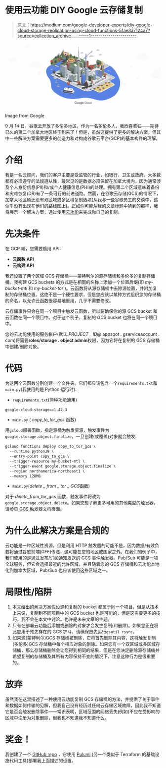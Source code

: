 # 使用云功能 DIY Google 云存储复制

> 原文：<https://medium.com/google-developer-experts/diy-google-cloud-storage-replication-using-cloud-functions-51ae3a7124a7?source=collection_archive---------1----------------------->

![](img/6b14515c405ed44f761eca67885172ac.png)

Image from Google

9 月 14 日，谷歌云开放了多伦多地区，作为一名多伦多人，我欣喜若狂——期待已久的第二个加拿大地区终于到来了！但是，虽然这提供了更多的解决方案，但其中一些解决方案需要更多的创造力和对构成谷歌云平台(GCP)的基本构件的理解。

# 介绍

我是一名云顾问，我们的客户主要是受监管的行业，如银行、卫生或政府。大多数都有必须遵守的法规遵从性，最常见的是数据必须保留在加拿大境内，因为通常涉及个人身份信息(PII)和/或个人健康信息(PHI)的处理。拥有第二个区域意味着备份和灾难恢复(DR)有了一条可行的前进道路。然而，在谷歌云存储(GCS)的情况下，加拿大地区桶还没有双区域或多区域复制选项(从我与一些谷歌员工的交谈中，这似乎没有出现在他们的路线图上)。正如你可能从我的文章标题中猜到的那样，我将展示一个解决方案，通过使用[云功能](https://cloud.google.com/functions)来完成你自己的复制。

# 先决条件

在 GCP 端，您需要启用 API:

*   **云函数 API**
*   **云构建 API**

我还设置了两个区域 GCS 存储桶——蒙特利尔的源存储桶和多伦多的复制存储桶。我构建 GCS buckets 的方式是在相同的名称上添加一个位置后缀(即 *my-bucket-mtl* 和 *my-bucket-tor* )。云函数将从源存储桶中去除源位置，并附加复制的存储桶位置。这绝不是一个硬性要求，但是您应该以某种方式组织您的存储桶的命名，以允许云函数很容易地重用，几乎不需要修改。

云存储事件只会在同一个项目中触发云函数，所以要确保你的源 GCS bucket 和云函数在同一个项目中。对于这个例子，复制的 GCS bucket 也将在同一个项目中。

您的云功能使用的服务帐户(默认:*PROJECT _ ID*@ appspot . gserviceaccount . com)将需要**roles/storage . object admin**权限，因为它将在复制的 GCS 存储桶中创建/删除对象。

# 代码

为这两个云函数分别创建一个文件夹。它们都应该包含一个`requirements.txt`和`main.py`(我使用的是 Python 运行时):

*   `requirements.txt`(两种功能通用)

```
google-cloud-storage==1.42.3
```

*   `main.py` ( *copy_to_tor_gcs* 函数)

用`gcloud`部署函数，指定源桶为触发资源，触发事件为`google.storage.object.finalize`，一旦创建(或覆盖)对象就会触发:

```
gcloud functions deploy copy_to_tor_gcs \
  --runtime python39 \
  --entry-point copy_to_gcs \
  --trigger-resource my-bucket-mtl \
  --trigger-event google.storage.object.finalize \
  --region northamerica-northeast1 \
  --memory 128MB
```

*   `main.py`(*delete _ from _ tor _ GCS*函数)

对于 *delete_from_tor_gcs* 函数，触发事件将改为`google.storage.object.delete`。如果您想了解更多可用的其他类型的触发器，请参见 [GCS 触发器](https://cloud.google.com/functions/docs/calling/storage)文档页面。

# 为什么此解决方案是合规的

云功能是一种区域性资源，但是利用 HTTP 触发器的可能不是，因为数据/有效负载将通过谷歌前端(GFE)传递，这可能在您的地区或国家之外。在我们的例子中，我们使用的是通过[发布/订阅通知](https://cloud.google.com/storage/docs/pubsub-notifications)发送的 GCS 事件触发器。Pub/Sub 可能是一项全球服务，但它会选择最近的允许区域，并且随着您的 GCS 存储桶和云功能本地化到加拿大区域，Pub/Sub 也应该使用这些区域之一。

# 局限性/陷阱

1.  本文给出的解决方案假设源和复制的 bucket 都属于同一个项目，但是从技术上来说，复制到不同项目中的 GCS bucket 也是可能的，但是这需要更多的技巧，我不会在本文中讨论。也许是未来文章的主题。
2.  只有在部署云功能后添加或删除的对象才会发生复制(和删除)。如果您正在将此应用于预先存在的 GCS 铲斗，请确保首先运行`gsutil rsync`。
3.  如果源(蒙特利尔)GCS 存储桶被删除，它将首先删除其内容，这将触发复制(多伦多)GCS 存储桶中每个相应对象的删除。如果您有一个双区域或多区域存储桶，那么存储桶删除会让您得到相同的结果，但是在您决定删除源存储桶并希望复制的存储桶及其所有内容保持不变的情况下，注意这种行为是很重要的。

# 放弃

虽然我在这里描述了一种使用云功能复制 GCS 存储桶的方法，并提供了关于事件和数据如何传输的见解，但我自己没有经历过任何云存储区域故障，因此我不知道它是否会触发删除事件——常识表明，区域范围的网络丢失(例如)不应在受影响的区域中注册为对象删除，但我也不知道我不知道什么。

# 奖金！

我创建了一个 [GitHub repo](https://github.com/Neutrollized/pulumi-diy-gcs-replication) ，它使用 [Pulumi](https://www.pulumi.com/) (另一个类似于 Terraform 的基础设施代码工具)部署我上面描述的设置。